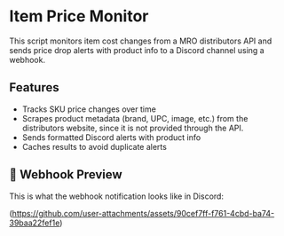 # Item Price Monitor

This script monitors item cost changes from a MRO distributors API and sends price drop alerts with product info to a Discord channel using a webhook.

## Features
- Tracks SKU price changes over time
- Scrapes product metadata (brand, UPC, image, etc.) from the distributors website, since it is not provided through the API.
- Sends formatted Discord alerts with product info
- Caches results to avoid duplicate alerts


## 📸 Webhook Preview

This is what the webhook notification looks like in Discord:

(https://github.com/user-attachments/assets/90cef7ff-f761-4cbd-ba74-39baa22fef1e)


